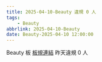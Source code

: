 ```yaml
---
title: 2025-04-10-Beauty 違規 0 人
tags:
    - Beauty
abbrlink: 2025-04-10-Beauty
date: Beauty-2025-04-10 12:00:00
---
```

Beauty 板 [板規連結](https://www.ptt.cc/bbs/Beauty/M.1630069980.A.84B.html)
昨天違規 0 人
